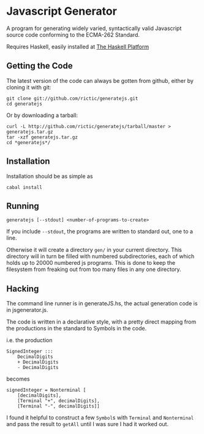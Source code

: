 Javascript Generator
====================

A program for generating widely varied, syntactically valid Javascript source code conforming to the ECMA-262 Standard.

Requires Haskell, easily installed at [The Haskell Platform](http://hackage.haskell.org/platform/)

Getting the Code
----------------

The latest version of the code can always be gotten from github, either by cloning it with git:

    git clone git://github.com/rictic/generatejs.git
    cd generatejs
    
Or by downloading a tarball:

    curl -L http://github.com/rictic/generatejs/tarball/master > generatejs.tar.gz
    tar -xzf generatejs.tar.gz
    cd *generatejs*/
    
Installation
------------

Installation should be as simple as

    cabal install

Running
-------

    generatejs [--stdout] <number-of-programs-to-create>

If you include `--stdout`, the programs are written to standard out, one to a line.

Otherwise it will create a directory `gen/` in your current directory.  This directory will in turn be filled with numbered subdirectories, each of which holds up to 20000 numbered js programs.  This is done to keep the filesystem from freaking out from too many files in any one directory.


Hacking
-------

The command line runner is in generateJS.hs, the actual generation code is in jsgenerator.js.

The code is written in a declarative style, with a pretty direct mapping from the productions in the standard to Symbols in the code.

i.e. the production

    SignedInteger ::: 
        DecimalDigits
        + DecimalDigits
        - DecimalDigits

becomes

    signedInteger = Nonterminal [
        [decimalDigits],
        [Terminal "+", decimalDigits],
        [Terminal "-", decimalDigits]]

I found it helpful to construct a few `Symbol`s with `Terminal` and `Nonterminal` and pass the result to `getAll` until I was sure I had it worked out.
